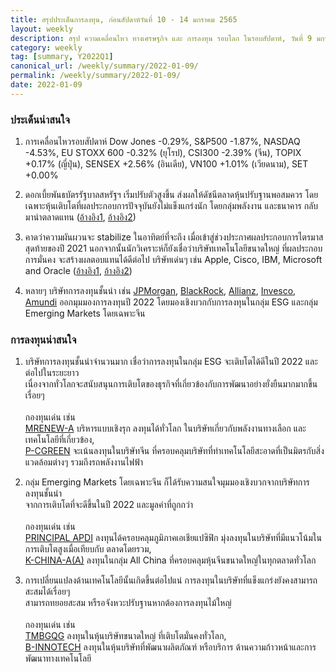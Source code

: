 ```yaml
---
title: สรุปประเด็นการลงทุน, ก่อนสัปดาห์วันที่ 10 - 14 มกราคม 2565
layout: weekly
description: สรุป ความเคลื่อนไหว ทางเศรษฐกิจ และ การลงทุน รอบโลก ในรอบสัปดาห์, วันที่ 9 มกราคม 2565
category: weekly
tag: [summary, Y2022Q1]
canonical_url: /weekly/summary/2022-01-09/
permalink: /weekly/summary/2022-01-09/
date: 2022-01-09
---
```


### ประเด็นน่าสนใจ

1. การเคลื่อนไหวรอบสัปดาห์ Dow Jones -0.29%, S&P500 -1.87%, NASDAQ -4.53%, EU STOXX 600 -0.32% (ยุโรป), CSI300 -2.39% (จีน), TOPIX +0.17% (ญี่ปุ่น), SENSEX +2.56% (อินเดีย), VN100 +1.01% (เวียดนาม), SET +0.00%

2. ดอกเบี้ยพันธบัตรรัฐบาลสหรัฐฯ เริ่มปรับตัวสูงขึ้น ส่งผลให้ดัชนีตลาดหุ้นปรับฐานพอสมควร โดยเฉพาะหุ้นเติบโตที่ผลประกอบการปัจจุบันยังไม่แข็งแกร่งนัก โดยกลุ่มพลังงาน และธนาคาร กลับมานำตลาดแทน
([อ้างอิง1](https://www.cnbc.com/2022/01/06/stock-market-futures-open-to-close-news.html), 
[อ้างอิง2](https://www.finnomena.com/the-opportunity/news-update-06-12-2022/)) 

3. คาดว่าความผันผวนจะ stabilize ในอาทิตย์ที่จะถึง เมื่อเข้าสู่ช่วงประกาศผลประกอบการไตรมาสสุดท้ายของปี 2021 นอกจากนั้นนักวิเคราะห์ก็ยังเชื่อว่าบริษัทเทคโนโลยีขนาดใหญ่ ที่ผลประกอบการมั่นคง จะสร้างผลตอบแทนได้ดีต่อไป บริษัทเด่นๆ เช่น Apple, Cisco, IBM, Microsoft and Oracle
([อ้างอิง1](https://www.cnbc.com/2022/01/07/cramers-week-ahead-odd-time-for-markets-but-earnings-matter-again.html), 
[อ้างอิง2](https://www.cnbc.com/2022/01/07/jim-cramer-says-these-5-old-tech-stocks-could-have-a-big-year-in-2022.html)) 

4. หลายๆ บริษัทการลงทุนชั้นนำ เช่น [JPMorgan](https://www.finnomena.com/finnomena-ic/fund-update-jpmorgan-outlook-2022/), [BlackRock](https://www.finnomena.com/finnomena-ic/fund-update-blackrock-outlook-2022/), [Allianz](https://www.finnomena.com/finnomena-ic/fund-update-allianz-outlook-2022/), [Invesco](https://www.finnomena.com/finnomena-ic/fund-update-invesco-outlook-2022/), [Amundi](https://www.finnomena.com/finnomena-ic/fund-update-amundi-outlook-2022/) ออกมุมมองการลงทุนปี 2022 โดยมองเชิงบวกกับการลงทุนในกลุ่ม ESG และกลุ่ม Emerging Markets โดยเฉพาะจีน



### การลงทุนน่าสนใจ

1. บริษัทการลงทุนชั้นนำจำนวนมาก เชื่อว่าการลงทุนในกลุ่ม ESG จะเติบโตได้ดีในปี 2022 และต่อไปในระยะยาว  
เนื่องจากทั่วโลกจะสนับสนุนการเติบโตของธุรกิจที่เกี่ยวข้องกับการพัฒนาอย่างยั่งยืนมากมากขึ้นเรื่อยๆ <br><br>
กองทุนเด่น เช่น  
[MRENEW-A](https://www.finnomena.com/fund/MRENEW-A) บริหารแบบเชิงรุก ลงทุนได้ทั่วโลก ในบริษัทเกี่ยวกับพลังงานทางเลือก และเทคโนโลยีที่เกี่ยวข้อง,  
[P-CGREEN](https://www.finnomena.com/fund/P-CGREEN) จะเน้นลงทุนในบริษัทจีน ที่ครอบคลุมบริษัทที่ทำเทคโนโลยีสะอาดที่เป็นมิตรกับสิ่งแวดล้อมต่างๆ รวมถึงรถพลังงานไฟฟ้า

2. กลุ่ม Emerging Markets โดยเฉพาะจีน ก็ได้รับความสนใจมุมมองเชิงบวกจากบริษัทการลงทุนชั้นนำ  
จากการเติบโตที่จะดีขึ้นในปี 2022 และมูลค่าที่ถูกกว่า <br><br>
กองทุนเด่น เช่น  
[PRINCIPAL APDI](https://www.finnomena.com/fund/PRINCIPAL%20APDI) ลงทุนได้ครอบคลุมภูมิภาคเอเชียแปซิฟิก มุ่งลงทุนในบริษัทที่มีแนวโน้มในการเติบโตสูงเมื่อเทียบกับ ตลาดโดยรวม,  
[K-CHINA-A(A)](https://www.finnomena.com/fund/K-CHINA-A(A)) ลงทุนในกลุ่ม All China ที่ครอบคลุมหุ้นจีนขนาดใหญ่ในทุกตลาดทั่วโลก  

3. การเปลี่ยนแปลงด้านเทคโนโลยีนั้นเกิดขึ้นต่อไปแน่ การลงทุนในบริษัทที่แข็งแกร่งยังคงสามารถสะสมได้เรื่อยๆ   
สามารถทยอยสะสม หรืรอจังหวะปรับฐานหากต้องการลงทุนไม้ใหญ่ <br><br>
กองทุนเด่น เช่น  
[TMBGQG](https://www.finnomena.com/fund/TMBGQG) ลงทุนในหุ้นบริษัทขนาดใหญ่ ที่เติบโตมั่นคงทั่วโลก,  
[B-INNOTECH](https://www.finnomena.com/fund/B-INNOTECH) ลงทุนในหุ้นบริษัทที่พัฒนาผลิตภัณฑ์ หรือบริการ ด้านความก้าวหน้าและการพัฒนาทางเทคโนโลยี  